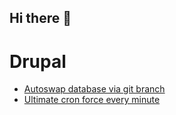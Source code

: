 ## Hi there 👋

# Drupal
- [Autoswap database via git branch](Drupal/AutoswapDatabase.md)
- [Ultimate cron force every minute](Drupal/UltimateCronEveryMinuteAll.md)
<!--
**NotifyOne/NotifyOne** is a ✨ _special_ ✨ repository because its `README.md` (this file) appears on your GitHub profile.

Here are some ideas to get you started:

- 🔭 I’m currently working on ...
- 🌱 I’m currently learning ...
- 👯 I’m looking to collaborate on ...
- 🤔 I’m looking for help with ...
- 💬 Ask me about ...
- 📫 How to reach me: ...
- 😄 Pronouns: ...
- ⚡ Fun fact: ...
-->
